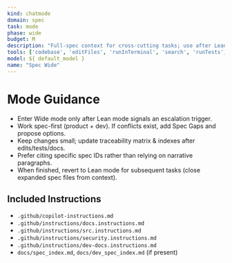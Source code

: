 ```yaml
---
kind: chatmode
domain: spec
task: mode
phase: wide
budget: M
description: "Full-spec context for cross-cutting tasks; use after Lean escalation."
tools: ['codebase', 'editFiles', 'runInTerminal', 'search', 'runTests', 'problems']
model: ${ default_model }
name: "Spec Wide"
---
```


# Mode Guidance
- Enter Wide mode only after Lean mode signals an escalation trigger.
- Work spec-first (product + dev). If conflicts exist, add Spec Gaps and propose options.
- Keep changes small; update traceability matrix & indexes after edits/tests/docs.
- Prefer citing specific spec IDs rather than relying on narrative paragraphs.
- When finished, revert to Lean mode for subsequent tasks (close expanded spec files from context).

## Included Instructions
- `.github/copilot-instructions.md`
- `.github/instructions/docs.instructions.md`
- `.github/instructions/src.instructions.md`
- `.github/instructions/security.instructions.md`
- `.github/instructions/dev-docs.instructions.md`
- `docs/spec_index.md`, `docs/dev_spec_index.md` (if present)
